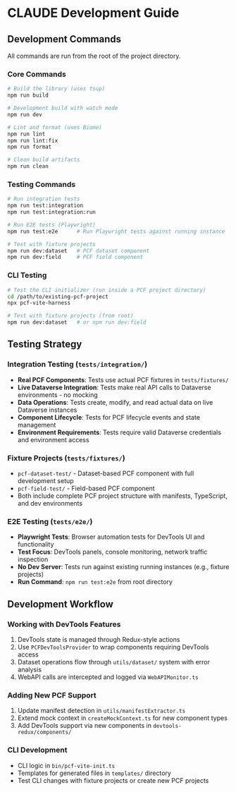 # CLAUDE Development Guide

## Development Commands

All commands are run from the root of the project directory.

### Core Commands
```bash
# Build the library (uses tsup)
npm run build

# Development build with watch mode
npm run dev

# Lint and format (uses Biome)
npm run lint
npm run lint:fix
npm run format

# Clean build artifacts
npm run clean
```

### Testing Commands
```bash
# Run integration tests
npm run test:integration
npm run test:integration:run

# Run E2E tests (Playwright)
npm run test:e2e      # Run Playwright tests against running instance

# Test with fixture projects
npm run dev:dataset   # PCF dataset component
npm run dev:field     # PCF field component
```

### CLI Testing
```bash
# Test the CLI initializer (run inside a PCF project directory)
cd /path/to/existing-pcf-project
npx pcf-vite-harness

# Test with fixture projects (from root)
npm run dev:dataset   # or npm run dev:field
```

## Testing Strategy

### Integration Testing (`tests/integration/`)
- **Real PCF Components**: Tests use actual PCF fixtures in `tests/fixtures/`
- **Live Dataverse Integration**: Tests make real API calls to Dataverse environments - no mocking
- **Data Operations**: Tests create, modify, and read actual data on live Dataverse instances
- **Component Lifecycle**: Tests for PCF lifecycle events and state management
- **Environment Requirements**: Tests require valid Dataverse credentials and environment access

### Fixture Projects (`tests/fixtures/`)
- `pcf-dataset-test/` - Dataset-based PCF component with full development setup
- `pcf-field-test/` - Field-based PCF component
- Both include complete PCF project structure with manifests, TypeScript, and dev environments

### E2E Testing (`tests/e2e/`)
- **Playwright Tests**: Browser automation tests for DevTools UI and functionality
- **Test Focus**: DevTools panels, console monitoring, network traffic inspection
- **No Dev Server**: Tests run against existing running instances (e.g., fixture projects)
- **Run Command**: `npm run test:e2e` from root directory

## Development Workflow

### Working with DevTools Features
1. DevTools state is managed through Redux-style actions
2. Use `PCFDevToolsProvider` to wrap components requiring DevTools access
3. Dataset operations flow through `utils/dataset/` system with error analysis
4. WebAPI calls are intercepted and logged via `WebAPIMonitor.ts`

### Adding New PCF Support
1. Update manifest detection in `utils/manifestExtractor.ts`
2. Extend mock context in `createMockContext.ts` for new component types
3. Add DevTools support via new components in `devtools-redux/components/`

### CLI Development
- CLI logic in `bin/pcf-vite-init.ts`
- Templates for generated files in `templates/` directory
- Test CLI changes with fixture projects or create new PCF projects